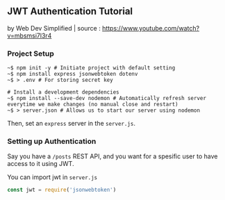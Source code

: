 ## JWT Authentication Tutorial
by Web Dev Simplified | source : https://www.youtube.com/watch?v=mbsmsi7l3r4

### Project Setup
```shell
~$ npm init -y # Initiate project with default setting
~$ npm install express jsonwebtoken dotenv
~$ > .env # For storing secret key

# Install a development dependencies
~$ npm install --save-dev nodemon # Automatically refresh server everytime we make changes (no manual close and restart)
~$ > server.json # Allows us to start our server using nodemon
```

Then, set an `express` server in the `server.js`.

### Setting up Authentication
Say you have a `/posts` REST API, and you want for a spesific user to have access to it using JWT.

You can import jwt in `server.js`
```javascript
const jwt = require('jsonwebtoken')
```